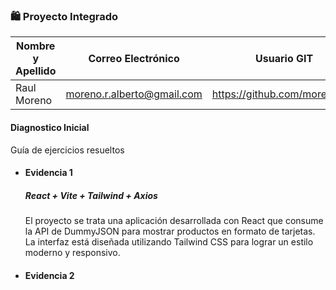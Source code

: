 ### 🛍️ Proyecto Integrado


| Nombre y Apellido       | Correo Electrónico               | Usuario   GIT                 |
|-------------------------|----------------------------------|-------------------------------|
| Raul Moreno             | moreno.r.alberto@gmail.com       | https://github.com/morenoraul |


#### Diagnostico Inicial
Guía de ejercicios resueltos 

* #### Evidencia 1
  ##### React + Vite + Tailwind + Axios

  El proyecto se trata una aplicación desarrollada con React que consume la API de DummyJSON para mostrar productos en formato de tarjetas. 
  La interfaz está diseñada utilizando Tailwind CSS para lograr un estilo moderno y responsivo.

* #### Evidencia 2

  
